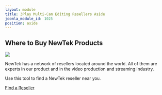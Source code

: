 ```yaml
---
layout: module
title: 3Play Multi-Cam Editing Resellers Aside
joomla_module_id: 1025
position: aside
---
```

<!-- Module: Corporate Video Resources Resellers Aside -->
<h2>Where to Buy NewTek Products</h2>
<div class="align-center"><img class="header" src="{{"images/header-resellermap.png" | cdn }}" /></div>
<p>NewTek has a network of resellers located around the world. All of them are experts in our product and in the video production and streaming industry.</p>
<p>Use this tool to find a NewTek reseller near you.</p>
<p class="cta-container"><a href="/where-to-buy/reseller-locator.html" class="cta-blue cta-small align-center block">Find a Reseller</a></p>
